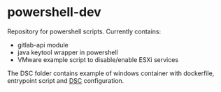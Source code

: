 # powershell-dev

Repository for powershell scripts. Currently contains:
* gitlab-api module
* java keytool wrapper in powershell
* VMware example script to disable/enable ESXi services

The DSC folder contains example of windows container with dockerfile, entrypoint script and [DSC](https://learn.microsoft.com/en-us/powershell/scripting/dsc/overview?view=powershell-7.3) configuration.